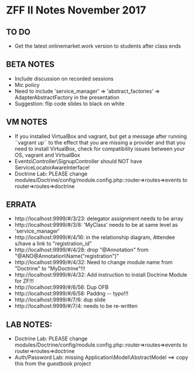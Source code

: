 # ZFF II Notes November 2017

## TO DO
* Get the latest onlinemarket.work version to students after class ends

## BETA NOTES
* Include discussion on recorded sessions
* Mic policy
* Need to include 'service_manager' => 'abstract_factories' => AdapterAbstractFactory in the presentation
* Suggestion: flip code slides to black on white

## VM NOTES
* If you installed VirtualBox and vagrant, but get a message after running ¨vagrant up¨
  to the effect that you are missing a provider and that you need to install VirtualBox,
  check for compatibility issues between your OS, vagrant and VirtualBox
* Events\Controller\SignupController should NOT have ServiceLocatorAwareInterface!
* Doctrine Lab: PLEASE change modules/Doctrine/config/module.config.php::router=>routes=>events to router=>routes=>doctrine

## ERRATA
* http://localhost:9999/#/3/23: delegator assignment needs to be array
* http://localhost:9999/#/3/8: 'MyClass' needs to be at same level as 'service_manager'
* http://localhost:9999/#/4/16: in the relationship diagram, Attendee s/have a link to "registration_id"
* http://localhost:9999/#/4/28: drop "@Annotation" from "@ANO\@Annotation\Name("registration")"
* http://localhost:9999/#/4/32: Need to change module name from "Doctrine" to "MyDoctrine"!!!
* http://localhost:9999/#/4/32: Add instruction to install Doctrine Module for ZF!!!
* http://localhost:9999/#/6/56: Dup OFB
* http://localhost:9999/#/6/58: Paddng -- typo!!!
* http://localhost:9999/#/7/6: dup slide
* http://localhost:9999/#/7/4: needs to be re-written

## LAB NOTES:
* Doctrine Lab: PLEASE change modules/Doctrine/config/module.config.php::router=>routes=>events to router=>routes=>doctrine
* Auth/Password Lab: missing Application\Model\AbstractModel ==> copy this from the guestbook project
